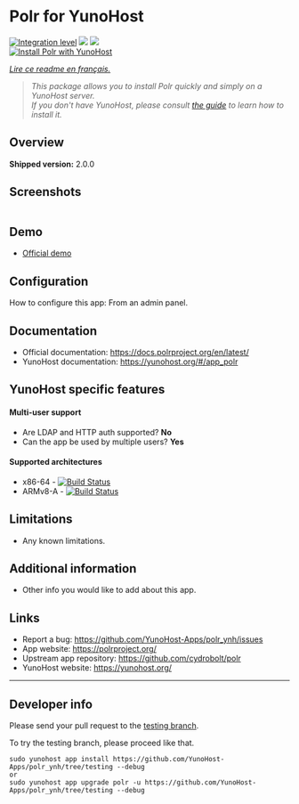 # Polr for YunoHost

[![Integration level](https://dash.yunohost.org/integration/polr.svg)](https://dash.yunohost.org/appci/app/polr) ![](https://ci-apps.yunohost.org/ci/badges/polr.status.svg) ![](https://ci-apps.yunohost.org/ci/badges/polr.maintain.svg)  
[![Install Polr with YunoHost](https://install-app.yunohost.org/install-with-yunohost.png)](https://install-app.yunohost.org/?app=polr)

*[Lire ce readme en français.](./README_fr.md)*

> *This package allows you to install Polr quickly and simply on a YunoHost server.  
If you don't have YunoHost, please consult [the guide](https://yunohost.org/#/install) to learn how to install it.*

## Overview


**Shipped version:** 2.0.0

## Screenshots

![]()

## Demo

* [Official demo](https://demo.polr.me/)

## Configuration

How to configure this app: From an admin panel.

## Documentation

 * Official documentation: https://docs.polrproject.org/en/latest/
 * YunoHost documentation: https://yunohost.org/#/app_polr

## YunoHost specific features

#### Multi-user support

 * Are LDAP and HTTP auth supported? **No**
 * Can the app be used by multiple users? **Yes**

#### Supported architectures

* x86-64 - [![Build Status](https://ci-apps.yunohost.org/ci/logs/polr%20%28Apps%29.svg)](https://ci-apps.yunohost.org/ci/apps/polr/)
* ARMv8-A - [![Build Status](https://ci-apps-arm.yunohost.org/ci/logs/polr%20%28Apps%29.svg)](https://ci-apps-arm.yunohost.org/ci/apps/polr/)

## Limitations

* Any known limitations.

## Additional information

* Other info you would like to add about this app.

## Links

 * Report a bug: https://github.com/YunoHost-Apps/polr_ynh/issues
 * App website: https://polrproject.org/
 * Upstream app repository: https://github.com/cydrobolt/polr
 * YunoHost website: https://yunohost.org/

---

## Developer info

Please send your pull request to the [testing branch](https://github.com/YunoHost-Apps/polr_ynh/tree/testing).

To try the testing branch, please proceed like that.
```
sudo yunohost app install https://github.com/YunoHost-Apps/polr_ynh/tree/testing --debug
or
sudo yunohost app upgrade polr -u https://github.com/YunoHost-Apps/polr_ynh/tree/testing --debug
```
